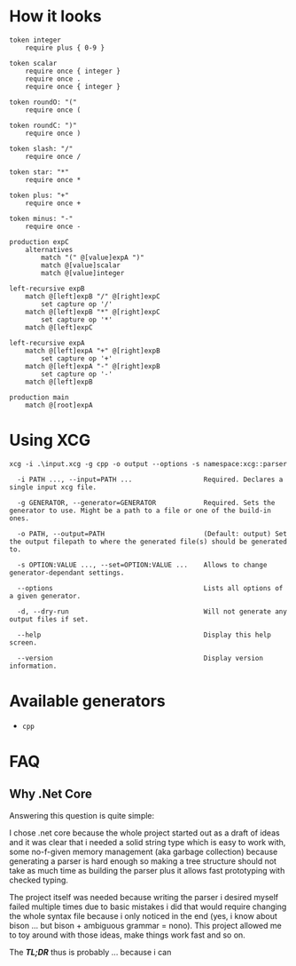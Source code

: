 # How it looks

```
token integer
    require plus { 0-9 }

token scalar
    require once { integer }
    require once .
    require once { integer }

token roundO: "("
    require once (
    
token roundC: ")"
    require once )
    
token slash: "/"
    require once /
    
token star: "*"
    require once *
    
token plus: "+"
    require once +
    
token minus: "-"
    require once -

production expC
    alternatives
        match "(" @[value]expA ")"
        match @[value]scalar
        match @[value]integer

left-recursive expB
	match @[left]expB "/" @[right]expC
		set capture op '/'
	match @[left]expB "*" @[right]expC
		set capture op '*'
	match @[left]expC

left-recursive expA
	match @[left]expA "+" @[right]expB
		set capture op '+'
	match @[left]expA "-" @[right]expB
		set capture op '-'
	match @[left]expB

production main
    match @[root]expA
```

# Using XCG
`xcg -i .\input.xcg -g cpp -o output --options -s namespace:xcg::parser`
```
  -i PATH ..., --input=PATH ...                  Required. Declares a single input xcg file.

  -g GENERATOR, --generator=GENERATOR            Required. Sets the generator to use. Might be a path to a file or one of the build-in ones.

  -o PATH, --output=PATH                         (Default: output) Set the output filepath to where the generated file(s) should be generated to.

  -s OPTION:VALUE ..., --set=OPTION:VALUE ...    Allows to change generator-dependant settings.

  --options                                      Lists all options of a given generator.

  -d, --dry-run                                  Will not generate any output files if set.

  --help                                         Display this help screen.

  --version                                      Display version information.
```

# Available generators

- `cpp`

# FAQ

## Why .Net Core
Answering this question is quite simple:

I chose .net core because the whole project started out as a draft of ideas
and it was clear that i needed a solid string type which is easy to work with,
some no-f-given memory management (aka garbage collection) because generating a parser is hard enough
so making a tree structure should not take as much time as building the parser
plus it allows fast prototyping with checked typing.

The project itself was needed because writing the parser i desired myself
failed multiple times due to basic mistakes i did that would
require changing the whole syntax file because i only noticed in the end
(yes, i know about bison ... but bison + ambiguous grammar = nono).
This project allowed me to toy around with those ideas, make
things work fast and so on.

The ***TL;DR*** thus is probably ... because i can